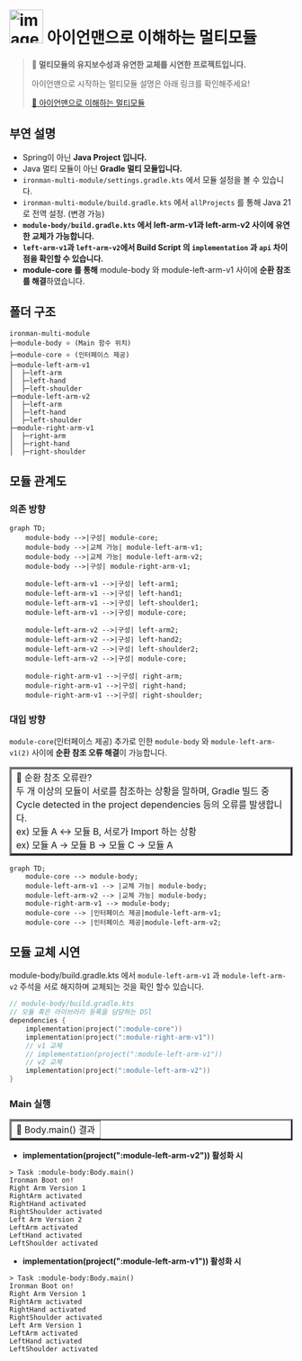 # <img alt="image" height="60" src="https://github.com/user-attachments/assets/5a74ac7f-4a8d-4655-888c-db0d04433411"/> 아이언맨으로 이해하는 멀티모듈

<blockquote data-ke-style="style1">
  <p data-ke-size="size16">
    <span style="font-family: 'Noto Serif KR';"></span>
  </p>
  <p><strong>🐋 멀티모듈의 유지보수성과 유연한 교체를 시연한 프로젝트입니다.</strong></p>
  <p>아이언맨으로 시작하는 멀티모듈 설명은 아래 링크를 확인해주세요!</p>
  <a href="https://nettee.notion.site/ironman-multimodules">🔗 아이언맨으로 이해하는 멀티모듈</a>
</blockquote>

## 부연 설명
- Spring이 아닌 **Java Project 입니다.**
- Java 멀티 모듈이 아닌 **Gradle 멀티 모듈입니다.**
- `ironman-multi-module/settings.gradle.kts` 에서 모듈 설정을 볼 수 있습니다.
- `ironman-multi-module/build.gradle.kts` 에서 `allProjects` 를 통해 Java 21 로 전역 설정. (변경 가능)
- **`module-body/build.gradle.kts` 에서 left-arm-v1과 left-arm-v2 사이에 유연한 교체가 가능합니다.**
- **`left-arm-v1`과 `left-arm-v2`에서 Build Script 의 `implementation` 과 `api` 차이점을 확인할 수 있습니다.** 
- **module-core 를 통해** module-body 와 module-left-arm-v1 사이에 **순환 참조를 해결**하였습니다.

## 폴더 구조 
```
ironman-multi-module
├─module-body ⭐ (Main 함수 위치)       
├─module-core ⭐ (인터페이스 제공)
├─module-left-arm-v1
│  ├─left-arm
│  ├─left-hand
│  ├─left-shoulder
├─module-left-arm-v2
│  ├─left-arm
│  ├─left-hand
│  ├─left-shoulder
├─module-right-arm-v1
│  ├─right-arm
│  ├─right-hand
│  ├─right-shoulder
```
## 모듈 관계도 

### 의존 방향

```mermaid
graph TD;
    module-body -->|구성| module-core;
    module-body -->|교체 가능| module-left-arm-v1;
    module-body -->|교체 가능| module-left-arm-v2;
    module-body -->|구성| module-right-arm-v1;
    
    module-left-arm-v1 -->|구성| left-arm1;
    module-left-arm-v1 -->|구성| left-hand1;
    module-left-arm-v1 -->|구성| left-shoulder1;
    module-left-arm-v1 -->|구성| module-core;

    module-left-arm-v2 -->|구성| left-arm2;
    module-left-arm-v2 -->|구성| left-hand2;
    module-left-arm-v2 -->|구성| left-shoulder2;
    module-left-arm-v2 -->|구성| module-core;

    module-right-arm-v1 -->|구성| right-arm;
    module-right-arm-v1 -->|구성| right-hand;
    module-right-arm-v1 -->|구성| right-shoulder;
```

### 대입 방향

`module-core`(인터페이스 제공) 추가로 인한 `module-body` 와 `module-left-arm-v1(2)` 
사이에 **순환 참조 오류 해결**이 가능합니다.

<table border="3">
  <tr height="30">
    <td>🚨 순환 참조 오류란?<br/>
    두 개 이상의 모듈이 서로를 참조하는 상황을 말하며, Gradle 빌드 중 Cycle detected in the project dependencies 등의 오류를 발생합니다. 
<br/> ex) 모듈 A <-> 모듈 B,  서로가 Import 하는 상황
<br/> ex) 모듈 A -> 모듈 B -> 모듈 C -> 모듈 A
</td>
  </tr>
</table>

```mermaid
graph TD;
    module-core --> module-body;
    module-left-arm-v1 --> |교체 가능| module-body;
    module-left-arm-v2 --> |교체 가능| module-body;
    module-right-arm-v1 --> module-body;
    module-core --> |인터페이스 제공|module-left-arm-v1;
    module-core --> |인터페이스 제공|module-left-arm-v2;
```

## 모듈 교체 시연

module-body/build.gradle.kts 에서 `module-left-arm-v1` 과 `module-left-arm-v2` 주석을 서로 해지하며 교체되는 것을 확인 할수 있습니다.

```kotlin
// module-body/build.gradle.kts
// 모듈 혹은 라이브러리 등록을 담당하는 DSl
dependencies {
    implementation(project(":module-core"))
    implementation(project(":module-right-arm-v1"))
    // v1 교체
    // implementation(project(":module-left-arm-v1"))
    // v2 교체
    implementation(project(":module-left-arm-v2"))
}
```
### Main 실행

<table border="3">
  <tr height="30">
    <td> 🚀 Body.main() 결과 </td>
  </tr>
</table>

- **implementation(project(":module-left-arm-v2")) 활성화 시**
```
> Task :module-body:Body.main()
Ironman Boot on!
Right Arm Version 1
RightArm activated
RightHand activated
RightShoulder activated
Left Arm Version 2
LeftArm activated
LeftHand activated
LeftShoulder activated
```
- **implementation(project(":module-left-arm-v1")) 활성화 시**
```
> Task :module-body:Body.main()
Ironman Boot on!
Right Arm Version 1
RightArm activated
RightHand activated
RightShoulder activated
Left Arm Version 1
LeftArm activated
LeftHand activated
LeftShoulder activated
```
